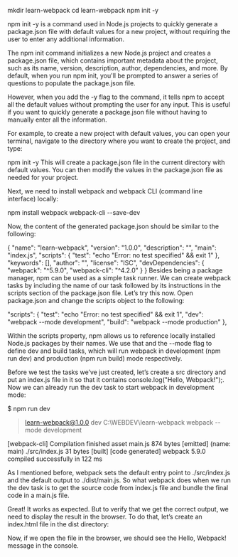 mkdir learn-webpack
cd learn-webpack
npm init -y


npm init -y is a command used in Node.js projects to quickly generate a package.json file with default values for a new project, 
without requiring the user to enter any additional information.

The npm init command initializes a new Node.js project and creates a package.json file, which contains important metadata about the project, such as its name, 
version, description, author, dependencies, and more. By default, when you run npm init, you'll be prompted to answer a series of questions to populate the 
package.json file.

However, when you add the -y flag to the command, it tells npm to accept all the default values without prompting the user for any input. 
This is useful if you want to quickly generate a package.json file without having to manually enter all the information.

For example, to create a new project with default values, you can open your terminal, navigate to the directory where you want to create the project, and type:


npm init -y
This will create a package.json file in the current directory with default values. You can then modify the values in the package.json file as needed for your project.


Next, we need to install webpack and webpack CLI (command line interface) locally:

npm install webpack webpack-cli --save-dev

Now, the content of the generated package.json should be similar to the following:

{
  "name": "learn-webpack",
  "version": "1.0.0",
  "description": "",
  "main": "index.js",
  "scripts": {
    "test": "echo \"Error: no test specified\" && exit 1"
  },
  "keywords": [],
  "author": "",
  "license": "ISC",
  "devDependencies": {
    "webpack": "^5.9.0",
    "webpack-cli": "^4.2.0"
  }
}
Besides being a package manager, npm can be used as a simple task runner. We can create webpack tasks by including the name of our task followed by its instructions in the scripts section of the package.json file. Let’s try this now. Open package.json and change the scripts object to the following:

"scripts": {
  "test": "echo \"Error: no test specified\" && exit 1",
  "dev": "webpack --mode development",
  "build": "webpack --mode production"
},


Within the scripts property, npm allows us to reference locally installed Node.js packages by their names. We use that and the --mode flag to define dev and build tasks, which will run webpack in development (npm run dev) and production (npm run build) mode respectively.

Before we test the tasks we’ve just created, let’s create a src directory and put an index.js file in it so that it contains console.log("Hello, Webpack!");. Now we can already run the dev task to start webpack in development mode:

$ npm run dev

> learn-webpack@1.0.0 dev C:\WEBDEV\learn-webpack
> webpack --mode development

[webpack-cli] Compilation finished
asset main.js 874 bytes [emitted] (name: main)
./src/index.js 31 bytes [built] [code generated]
webpack 5.9.0 compiled successfully in 122 ms


As I mentioned before, webpack sets the default entry point to ./src/index.js and the default output to ./dist/main.js. So what webpack does when we run the dev task is to get the source code from index.js file and bundle the final code in a main.js file.

Great! It works as expected. But to verify that we get the correct output, we need to display the result in the browser. To do that, let’s create an index.html file in the dist directory:

<!doctype html>
<html>
  <head>
    <title>Getting Started With Webpack</title>
  </head>
  <body>
    <script src="main.js"></script>
  </body>
</html>
Now, if we open the file in the browser, we should see the Hello, Webpack! message in the console.
